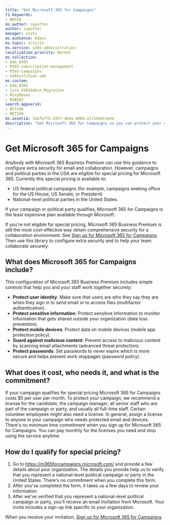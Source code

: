 ```yaml
---
title: "Get Microsoft 365 for Campaigns"
f1.keywords:
- NOCSH
ms.author: supotter
author: supotter
manager: scotv
ms.audience: Admin
ms.topic: article
ms.service: o365-administration
localization_priority: Normal
ms.collection: 
- Adm_O365
- M365-subscription-management 
- M365-Campaigns
- m365solution-smb
ms.custom:
- Adm_O365
- Core_O365Admin_Migration
- MiniMaven
- MSB365
search.appverid:
- BCS160
- MET150
ms.assetid: 5abfef7b-5957-484a-b06b-a7c55e013e44
description: "Get Microsoft 365 for Campaigns so you can protect your campaign from cybersecurity threats to email, data, and communications."
---
```


# Get Microsoft 365 for Campaigns

Anybody with Microsoft 365 Business Premium can use this guidance to configure extra security for email and collaboration. However, campaigns and political parties in the USA are eligible for special pricing for Microsoft 365. Currently this special pricing is available to:
- US federal political campaigns (for example, campaigns seeking office for the US House, US Senate, or President)
- National-level political parties in the United States.

If your campaign or political party qualifies, Microsoft 365 for Campaigns is the least expensive plan available through Microsoft.  

If you're not eligible for special pricing, Microsoft 365 Business Premium is still the most cost-effective way obtain comprehensive security for a collaboration environment. See [Sign up for Microsoft 365 for Campaigns](m365-campaigns-sign-up.md). Then use this library to configure extra security and to help your team collaborate securely. 

## What does Microsoft 365 for Campaigns include?
This configuration of Microsoft 365 Business Premium includes simple controls that help you and your staff work together securely: 
- **Protect user identity**: Make sure that users are who they say they are when they sign in to send email or to access files (multifactor authentication).
- **Protect sensitive information**: Protect sensitive information to monitor information that gets shared outside your organization (data loss prevention).
- **Protect mobile devices**: Protect data on mobile devices (mobile app protection policy).
- **Guard against malicious content**: Prevent access to malicious content by scanning email attachments (advanced threat protection).
- **Protect passwords**: Set passwords to never expire which is more secure and helps prevent work stoppages (password policy). 


## What does it cost, who needs it, and what is the commitment?
If your campaign qualifies for special pricing Microsoft 365 for Campaigns costs $5 per user per month. 
To protect your campaign, we recommend a license for the candidate, the campaign manager, all senior staff who are part of the campaign or party, and usually all full-time staff. Certain volunteer employees might also need a license. In general, assign a license to anyone in your campaign who needs protected email and devices.
There's no minimum time commitment when you sign up for Microsoft 365 for Campaigns. You can pay monthly for the licenses you need and stop using the service anytime.

## How do I qualify for special pricing?

1. Go to https://m365forcampaigns.microsoft.com/ and provide a few details about your organization. The details you provide help us to verify that you represent a national-level political campaign or party in the United States. There's no commitment when you complete this form. 
2. After you've completed the form, it takes us a few days to review your information. 
3. After we've verified that you represent a national-level political campaign or party, you'll receive an email invitation from Microsoft. Your invite includes a sign-up link specific to your organization. 

When you receive your invitation, [Sign up for Microsoft 365 for Campaigns](m365-campaigns-sign-up.md).


